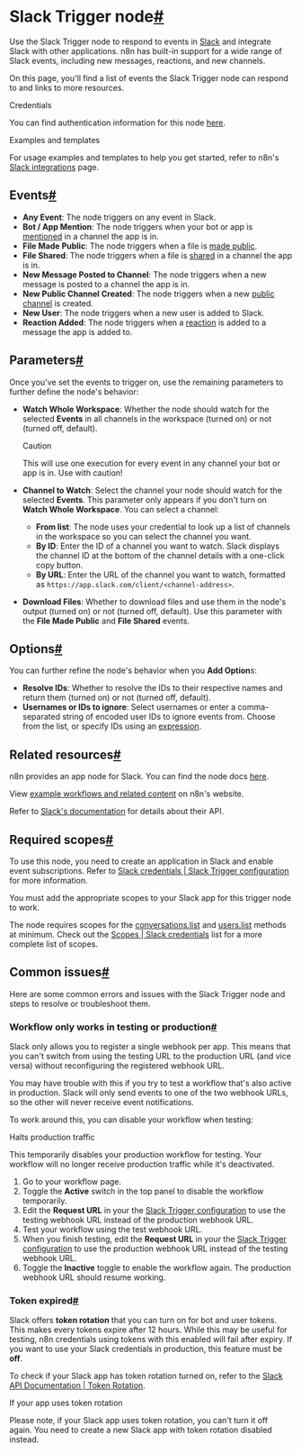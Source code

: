 [](https://github.com/n8n-io/n8n-docs/edit/main/docs/integrations/builtin/trigger-nodes/n8n-nodes-base.slacktrigger.md "Edit this page")

# Slack Trigger node[#](#slack-trigger-node "Permanent link")

Use the Slack Trigger node to respond to events in [Slack](https://slack.com/) and integrate Slack with other applications. n8n has built-in support for a wide range of Slack events, including new messages, reactions, and new channels.

On this page, you'll find a list of events the Slack Trigger node can respond to and links to more resources.

Credentials

You can find authentication information for this node [here](../../credentials/slack/).

Examples and templates

For usage examples and templates to help you get started, refer to n8n's [Slack integrations](https://n8n.io/integrations/slack-trigger/) page.

## Events[#](#events "Permanent link")

*   **Any Event**: The node triggers on any event in Slack.
*   **Bot / App Mention**: The node triggers when your bot or app is [mentioned](https://slack.com/help/articles/205240127-Use-mentions-in-Slack) in a channel the app is in.
*   **File Made Public**: The node triggers when a file is [made public](https://slack.com/help/articles/4412651915539-Manage-public-file-sharing).
*   **File Shared**: The node triggers when a file is [shared](https://slack.com/help/articles/201330736-Add-files-to-Slack) in a channel the app is in.
*   **New Message Posted to Channel**: The node triggers when a new message is posted to a channel the app is in.
*   **New Public Channel Created**: The node triggers when a new [public channel](https://slack.com/help/articles/360017938993-What-is-a-channel) is created.
*   **New User**: The node triggers when a new user is added to Slack.
*   **Reaction Added**: The node triggers when a [reaction](https://slack.com/help/articles/202931348-Use-emoji-and-reactions) is added to a message the app is added to.

## Parameters[#](#parameters "Permanent link")

Once you've set the events to trigger on, use the remaining parameters to further define the node's behavior:

*   **Watch Whole Workspace**: Whether the node should watch for the selected **Events** in all channels in the workspace (turned on) or not (turned off, default).
    
    Caution
    
    This will use one execution for every event in any channel your bot or app is in. Use with caution!
    
*   **Channel to Watch**: Select the channel your node should watch for the selected **Events**. This parameter only appears if you don't turn on **Watch Whole Workspace**. You can select a channel:
    
    *   **From list**: The node uses your credential to look up a list of channels in the workspace so you can select the channel you want.
    *   **By ID**: Enter the ID of a channel you want to watch. Slack displays the channel ID at the bottom of the channel details with a one-click copy button.
    *   **By URL**: Enter the URL of the channel you want to watch, formatted as `https://app.slack.com/client/<channel-address>`.
*   **Download Files**: Whether to download files and use them in the node's output (turned on) or not (turned off, default). Use this parameter with the **File Made Public** and **File Shared** events.

## Options[#](#options "Permanent link")

You can further refine the node's behavior when you **Add Option**s:

*   **Resolve IDs**: Whether to resolve the IDs to their respective names and return them (turned on) or not (turned off, default).
*   **Usernames or IDs to ignore**: Select usernames or enter a comma-separated string of encoded user IDs to ignore events from. Choose from the list, or specify IDs using an [expression](../../../../code/expressions/).

## Related resources[#](#related-resources "Permanent link")

n8n provides an app node for Slack. You can find the node docs [here](../../app-nodes/n8n-nodes-base.slack/).

View [example workflows and related content](https://n8n.io/integrations/slack-trigger/) on n8n's website.

Refer to [Slack's documentation](https://api.slack.com/apis/connections/events-api) for details about their API.

## Required scopes[#](#required-scopes "Permanent link")

To use this node, you need to create an application in Slack and enable event subscriptions. Refer to [Slack credentials | Slack Trigger configuration](../../credentials/slack/#slack-trigger-configuration) for more information.

You must add the appropriate scopes to your Slack app for this trigger node to work.

The node requires scopes for the [conversations.list](https://api.slack.com/methods/conversations.list) and [users.list](https://api.slack.com/methods/users.list) methods at minimum. Check out the [Scopes | Slack credentials](../../credentials/slack/#scopes) list for a more complete list of scopes.

## Common issues[#](#common-issues "Permanent link")

Here are some common errors and issues with the Slack Trigger node and steps to resolve or troubleshoot them.

### Workflow only works in testing or production[#](#workflow-only-works-in-testing-or-production "Permanent link")

Slack only allows you to register a single webhook per app. This means that you can't switch from using the testing URL to the production URL (and vice versa) without reconfiguring the registered webhook URL.

You may have trouble with this if you try to test a workflow that's also active in production. Slack will only send events to one of the two webhook URLs, so the other will never receive event notifications.

To work around this, you can disable your workflow when testing:

Halts production traffic

This temporarily disables your production workflow for testing. Your workflow will no longer receive production traffic while it's deactivated.

1.  Go to your workflow page.
2.  Toggle the **Active** switch in the top panel to disable the workflow temporarily.
3.  Edit the **Request URL** in your the [Slack Trigger configuration](../../credentials/slack/#slack-trigger-configuration) to use the testing webhook URL instead of the production webhook URL.
4.  Test your workflow using the test webhook URL.
5.  When you finish testing, edit the **Request URL** in your the [Slack Trigger configuration](../../credentials/slack/#slack-trigger-configuration) to use the production webhook URL instead of the testing webhook URL.
6.  Toggle the **Inactive** toggle to enable the workflow again. The production webhook URL should resume working.

### Token expired[#](#token-expired "Permanent link")

Slack offers **token rotation** that you can turn on for bot and user tokens. This makes every tokens expire after 12 hours. While this may be useful for testing, n8n credentials using tokens with this enabled will fail after expiry. If you want to use your Slack credentials in production, this feature must be **off**.

To check if your Slack app has token rotation turned on, refer to the [Slack API Documentation | Token Rotation](https://api.slack.com/authentication/rotation).

If your app uses token rotation

Please note, if your Slack app uses token rotation, you can't turn it off again. You need to create a new Slack app with token rotation disabled instead.